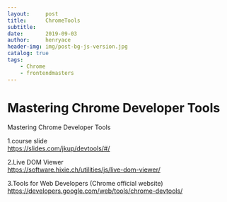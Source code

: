 ```yaml
---
layout:     post
title:      ChromeTools
subtitle:   
date:       2019-09-03
author:     henryace
header-img: img/post-bg-js-version.jpg
catalog: true
tags:
    - Chrome
    - frontendmasters 
---
```

# Mastering Chrome Developer Tools  

Mastering Chrome Developer Tools

1.course slide<br>
<https://slides.com/jkup/devtools/#/>

2.Live DOM Viewer<br>
<https://software.hixie.ch/utilities/js/live-dom-viewer/>

3.Tools for Web Developers (Chrome official website)
<https://developers.google.com/web/tools/chrome-devtools/>